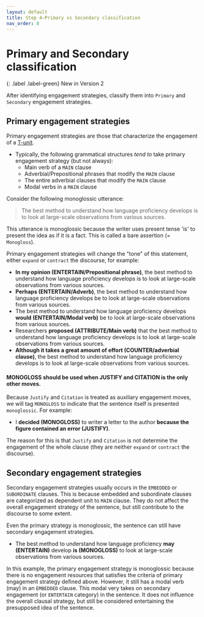 ```yaml
---
layout: default
title: Step 4–Primary vs Secondary classification
nav_order: 8
---
```


# Primary and Secondary classification

{: .label .label-green}
New in Version 2


After identifying engagement strategies, classify them into `Primary` and `Secondary` engagement strategies.


## Primary engagement strategies

Primary engagement strategies are those that characterize the engagement of a [T-unit](1_Basic_grammar#terminal-unit-t-unit).  

- Typically, the following grammatical structures *tend to* take primary engagement strategy (but not always):
  - Main verb of a `MAIN` clause
  - Adverbial/Prepositional phrases that modify the `MAIN` clause
  - The entire adverbial clauses that modify the `MAIN` clause
  - Modal verbs in a `MAIN` clause

Consider the following monoglossic utterance:

> The best method to understand how language proficiency develops is to look at large-scale observations from various sources.

This utterance is monoglossic because the writer uses present tense 'is' to present the idea as if it is a fact. This is called a bare assertion (= `Monogloss`).


Primary engagement strategies will change the "tone" of this statement, either `expand` or `contract` the discourse, for example:

- **In my opinion (ENTERTAIN/Prepositional phrase)**, the best method to understand how language proficiency develops is to look at large-scale observations from various sources.
- **Perhaps (ENTERTAIN/Adverb)**, the best method to understand how language proficiency develops be to look at large-scale observations from various sources.
- The best method to understand how language proficiency develops **would (ENTERTAIN/Modal verb)** be to look at large-scale observations from various sources.
- Researchers **proposed (ATTRIBUTE/Main verb)** that the best method to understand how language proficiency develops is to look at large-scale observations from various sources.
- **Although it takes a great amount of effort (COUNTER/adverbial clause)**, the best method to understand how language proficiency develops is to look at large-scale observations from various sources.

#### MONOGLOSS should be used when JUSTIFY and CITATION is the only other moves.

Because `Justify` and `Citation` is treated as auxiliary engagement moves, we will tag `MONOGLOSS` to indicate that the sentence itself is presented `monoglossic`. For example:

- I **decided (MONOGLOSS)** to writer a letter to the author **because the figure contained an error (JUSTIFY)**.

The reason for this is that `Justify` and `Citation` is not determine the engagement of the whole clause (they are neither `expand` or `contract` the discourse).

## Secondary engagement strategies

Secondary engagement strategies usually occurs in the `EMBEDDED` or `SUBORDINATE` clauses. This is because embedded and subordinate clauses are categorized as dependent unit to `MAIN` clause.
They do not affect the overall engagement strategy of the sentence, but still contribute to the discourse to some extent.

Even the primary strategy is monoglossic, the sentence can still have secondary engagement strategies.

- The best method to understand how language proficiency **may (ENTERTAIN)** develop **is (MONOGLOSS)** to look at large-scale observations from various sources.

In this example, the primary engagement strategy is monoglossic because there is no engagement resources that satisfies the criteria of primary engagement strategy defined above. However, it still has a modal verb (may) in an `EMBEDDED` clause. This modal very takes on secondary engagement (or `ENTERTAIN` category) in the sentence. It does not influence the overall clausal strategy, but still be considered entertaining the presupposed idea of the sentence.
